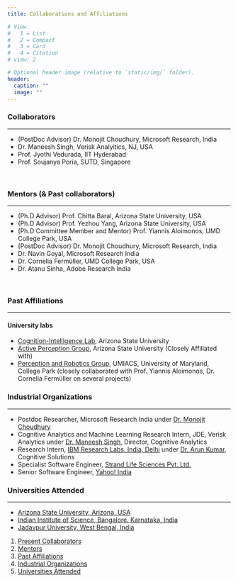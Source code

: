 ```yaml
---
title: Collaborations and Affiliations

# View.
#   1 = List
#   2 = Compact
#   3 = Card
#   4 = Citation
# view: 2

# Optional header image (relative to `static/img/` folder).
header:
  caption: ""
  image: ""
---
```

<!-- +++
# An example of using the custom widget to create your own homepage section.
# To create more sections, duplicate this file and edit the values below as desired.

date = "2016-04-20T00:00:00"
draft = false

title = "Teaching and Mentoring"
subtitle = ""
widget = "custom"

# Order that this section will appear in.
weight = 100

+++ -->

<main>

<div>
<section id="presentcollab">
<h3> Collaborators </h3>
<hr style="float: center">
<ul class="fa-ul">
<li><i class="fa-li fas fa-star fa-xs" style="color:black;"></i> (PostDoc Advisor) Dr. Monojit Choudhury, Microsoft Research, India </li>
<li><i class="fa-li fas fa-star fa-xs" style="color:black;"></i> Dr. Maneesh Singh, Verisk Analyitics, NJ, USA </li>
<li><i class="fa-li fas fa-star fa-xs" style="color:black;"></i> Prof. Jyothi Vedurada, IIT Hyderabad </li>
<li><i class="fa-li fas fa-star fa-xs" style="color:black;"></i> Prof. Soujanya Poria, SUTD, Singapore </li>
</ul>
<br/>
</section>

<section id="collaborators">
<h3> Mentors (& Past collaborators) </h3>
<hr style="float: center">
<ul class="fa-ul">
<li><i class="fa-li fas fa-star fa-xs" style="color:black;"></i> (Ph.D Advisor) Prof. Chitta Baral, Arizona State University, USA </li>
<li><i class="fa-li fas fa-star fa-xs" style="color:black;"></i> (Ph.D Advisor) Prof. Yezhou Yang, Arizona State University, USA </li>
<li><i class="fa-li fas fa-star fa-xs" style="color:black;"></i> (Ph.D Committee Member and Mentor) Prof. Yiannis Aloimonos, UMD College Park, USA </li>
<li><i class="fa-li fas fa-star fa-xs" style="color:black;"></i> (PostDoc Advisor) Dr. Monojit Choudhury, Microsoft Research, India </li>
<li><i class="fa-li fas fa-star fa-xs" style="color:black;"></i> Dr. Navin Goyal, Microsoft Research India </li>
<li><i class="fa-li fas fa-star fa-xs" style="color:black;"></i> Dr. Cornelia Fermüller, UMD College Park, USA </li>
<li><i class="fa-li fas fa-star fa-xs" style="color:black;"></i> Dr. Atanu Sinha, Adobe Research India </li>
</ul>
<br/>
</section>

<section id="affiliations">
<h3>Past Affiliations</h3>
<hr style="float: center">
<h4>University labs</h4>

<div>
<ul class="fa-ul">
<li>
<i class="fa-li fas fa-star fa-xs" style="color:black;"></i> <a href=https://cogintlab-asu.github.io>Cognition-Intelligence Lab</a>, Arizona State University 
</li>
<li>
<i class="fa-li fas fa-star fa-xs" style="color:black;"></i> <a href=http://yezhouyang.engineering.asu.edu/research-group/>Active Perception Group</a>, Arizona State University (Closely Affiliated with)
</li>
<li>
<i class="fa-li fas fa-star fa-xs" style="color:black;"></i> <a href=http://prg.cs.umd.edu/>Perception and Robotics Group</a>, UMIACS, University of Maryland, College Park (closely collaborated with Prof. Yiannis Aloimonos, Dr. Cornelia Fermüller on several projects)
</li>
</ul>
</div>
</section>

<section id="industry">
<h3>Industrial Organizations</h3>
<hr style="float: center">

<div>
<ul class="fa-ul">
<li>
<i class="fa-li fas fa-briefcase fa-xs" style="color:black;"></i> Postdoc Researcher, Microsoft Research India
under <a href=https://www.microsoft.com/en-us/research/people/monojitc/>Dr. Monojit Choudhury</a>
</li>
<li>
<i class="fa-li fas fa-briefcase fa-xs" style="color:black;"></i> Cognitive Analytics and Machine Learning Research Intern, JDE, Verisk Analytics
under <a href=https://www.linkedin.com/in/maneesh-singh-phd-3523ab9/>Dr. Maneesh Singh</a>, Director, Cognitive Analytics
</li>
<li>
<i class="fa-li fas fa-briefcase fa-xs" style="color:black;"></i> Research Intern, <a href=http://www.research.ibm.com/labs/india/>IBM Research Labs, India, Delhi</a>
under <a href=http://researcher.watson.ibm.com/researcher/view.php?person=in-kkarun>Dr. Arun Kumar</a>, Cognitive Solutions
</li>
<li>
<i class="fa-li fas fa-briefcase fa-xs" style="color:black;"></i> Specialist Software Engineer, <a href=http://www.strandls.com/us/>Strand Life Sciences Pvt. Ltd.</a>
</li>
<li>
<i class="fa-li fas fa-briefcase fa-xs" style="color:black;"></i> Senior Software Engineer, <a href=https://in.yahoo.com/>Yahoo! India<a>
</li>
</ul>
</div>
</section>

<section id="universities">
<h3>Universities Attended</h3>
<hr style="float: center">

<div>
<ul class="fa-ul">
<li>
<i class="fa-li fas fa-graduation-cap fa-xs" style="color:black;"></i> <a href=http://cidse.engineering.asu.edu/>Arizona State University, Arizona, USA</a>
<ul>
<!-- <li>ASU Computer Science Ranking rises. Read <a href=https://engineering.asu.edu/factbook/rankings/>here</a> and <a href=https://asunow.asu.edu/content/asu-computer-science-program-sees-rise-reputation>here</a>.
</li> -->
</ul>
</li>
<li>
<i class="fa-li fas fa-graduation-cap fa-xs" style="color:black;"></i> <a href=http://www.csa.iisc.ernet.in/>Indian Institute of Science, Bangalore. Karnataka, India</a>
<ul>
<!-- <li>
IISc Bangalore Makes Indian Debut in top 100 World university (THE ranking). Read <a href=http://indianexpress.com/article/india/india-news-india/iisc-makes-indian-debut-in-top-100-world-university-ranking/>Here</a>.
</li> -->
</ul>
</li>
<li>
<i class="fa-li fas fa-graduation-cap fa-xs" style="color:black;"></i> <a href=http://www.jaduniv.edu.in/htdocs/view_department.php?deptid=59>Jadavpur University, West Bengal, India</a>
</li>
</ul>
</div>
</section>
</div>
<nav class="section-nav">
    <ol>
      <li><a href="#presentcollab">Present Collaborators</a></li>
      <li><a href="#collaborators">Mentors</a></li>
      <li><a href="#affiliations">Past Affiliations</a></li>
      <li><a href="#industry">Industrial Organizations</a></li>
      <li><a href="#universities">Universities Attended</a></li>
    </ol>
</nav>
</main>


<!-- {{< figure src="/img/affiliations.png" title="" width="80%">}} -->
